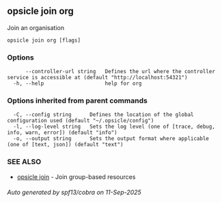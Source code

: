 ## opsicle join org

Join an organisation

```
opsicle join org [flags]
```

### Options

```
      --controller-url string   Defines the url where the controller service is accessible at (default "http://localhost:54321")
  -h, --help                    help for org
```

### Options inherited from parent commands

```
  -C, --config string      Defines the location of the global configuration used (default "~/.opsicle/config")
  -l, --log-level string   Sets the log level (one of [trace, debug, info, warn, error]) (default "info")
  -o, --output string      Sets the output format where applicable (one of [text, json]) (default "text")
```

### SEE ALSO

* [opsicle join](cli/opsicle_join.md)	 - Join group-based resources

###### Auto generated by spf13/cobra on 11-Sep-2025
